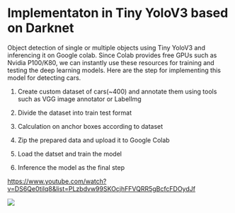 # Implementaton in Tiny YoloV3 based on Darknet

Object detection of single or multiple objects using Tiny YoloV3 and inferencing it on Google colab. Since Colab provides free GPUs such as Nvidia P100/K80, we can instantly use these resources for training and testing the deep learning models. Here are the step for implementing this model for detecting cars.

1. Create custom dataset of cars(~400) and annotate them using tools such as VGG image annotator or LabelImg

2. Divide the dataset into train test format

3. Calculation on anchor boxes according to dataset

4. Zip the prepared data and upload it to Google Colab

5. Load the datset and train the model

6. Inference the model as the final step


https://www.youtube.com/watch?v=DS6Qe0tiIq8&list=PLzbdvw99SKOcjhFFVQRR5gBcfcFDOydJf


![](Ferrari.gif)
